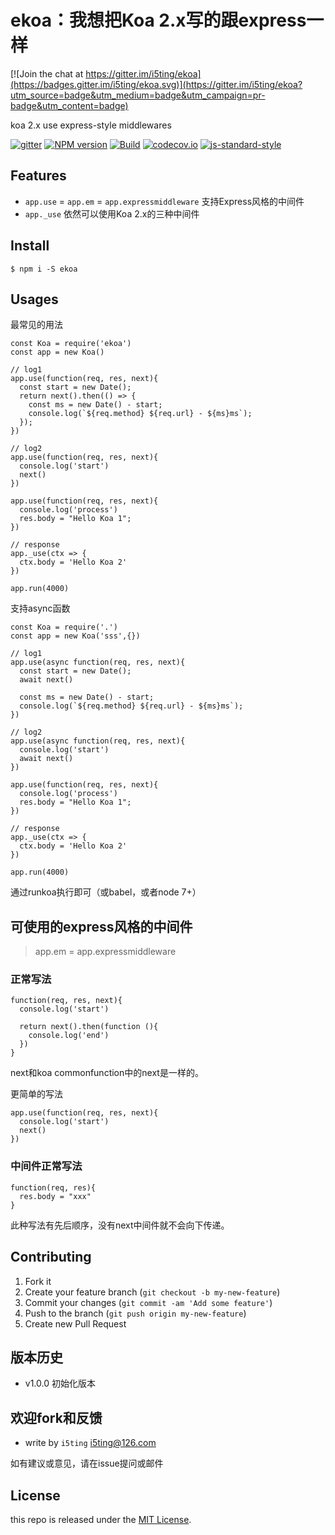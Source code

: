 # ekoa：我想把Koa 2.x写的跟express一样

[![Join the chat at https://gitter.im/i5ting/ekoa](https://badges.gitter.im/i5ting/ekoa.svg)](https://gitter.im/i5ting/ekoa?utm_source=badge&utm_medium=badge&utm_campaign=pr-badge&utm_content=badge)

koa 2.x use express-style middlewares 

[![gitter](https://badges.gitter.im/Join%20Chat.svg)](https://gitter.im/i5ting/ekoa?utm_source=badge&utm_medium=badge&utm_campaign=pr-badge&utm_content=badge)
[![NPM version](https://img.shields.io/npm/v/ekoa.svg?style=flat-square)](https://www.npmjs.com/package/ekoa)
[![Build](https://travis-ci.org/i5ting/ekoa.svg?branch=master)](https://travis-ci.org/i5ting/ekoa)
[![codecov.io](https://codecov.io/github/i5ting/ekoa/coverage.svg?branch=master)](https://codecov.io/github/i5ting/ekoa?branch=master)
[![js-standard-style](https://img.shields.io/badge/code%20style-standard-brightgreen.svg)](http://standardjs.com/)

## Features

- `app.use` = `app.em` = `app.expressmiddleware` 支持Express风格的中间件
- `app._use` 依然可以使用Koa 2.x的三种中间件

## Install

```
$ npm i -S ekoa
```

## Usages

最常见的用法

```
const Koa = require('ekoa')
const app = new Koa()

// log1
app.use(function(req, res, next){
  const start = new Date();
  return next().then(() => {
    const ms = new Date() - start;
    console.log(`${req.method} ${req.url} - ${ms}ms`);
  });
})

// log2
app.use(function(req, res, next){
  console.log('start')
  next()
})

app.use(function(req, res, next){
  console.log('process')
  res.body = "Hello Koa 1";
})

// response
app._use(ctx => {
  ctx.body = 'Hello Koa 2'
})

app.run(4000)
```

支持async函数

```
const Koa = require('.')
const app = new Koa('sss',{})

// log1
app.use(async function(req, res, next){
  const start = new Date();
  await next()
  
  const ms = new Date() - start;
  console.log(`${req.method} ${req.url} - ${ms}ms`);
})

// log2
app.use(async function(req, res, next){
  console.log('start')
  await next()
})

app.use(function(req, res, next){
  console.log('process')
  res.body = "Hello Koa 1";
})

// response
app._use(ctx => {
  ctx.body = 'Hello Koa 2'
})

app.run(4000)

```

通过runkoa执行即可（或babel，或者node 7+）

## 可使用的express风格的中间件

> app.em = app.expressmiddleware

### 正常写法

```
function(req, res, next){
  console.log('start')
  
  return next().then(function (){
    console.log('end')
  })
}
```

next和koa commonfunction中的next是一样的。

更简单的写法

```
app.use(function(req, res, next){
  console.log('start')
  next()
})

```

### 中间件正常写法

```
function(req, res){
  res.body = "xxx"
}
``` 

此种写法有先后顺序，没有next中间件就不会向下传递。

## Contributing

1. Fork it
2. Create your feature branch (`git checkout -b my-new-feature`)
3. Commit your changes (`git commit -am 'Add some feature'`)
4. Push to the branch (`git push origin my-new-feature`)
5. Create new Pull Request

## 版本历史

- v1.0.0 初始化版本

## 欢迎fork和反馈

- write by `i5ting` i5ting@126.com

如有建议或意见，请在issue提问或邮件

## License

this repo is released under the [MIT
License](http://www.opensource.org/licenses/MIT).
